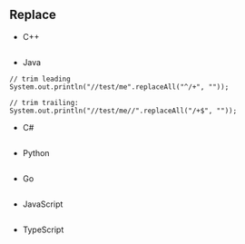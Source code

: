 ## Replace

- C++
```

```

- Java
```
// trim leading
System.out.println("//test/me".replaceAll("^/+", ""));

// trim trailing:
System.out.println("//test/me//".replaceAll("/+$", ""));
```


- C#
```  

```
- Python
```

```
- Go
```
```

- JavaScript
```
```
- TypeScript
```
```